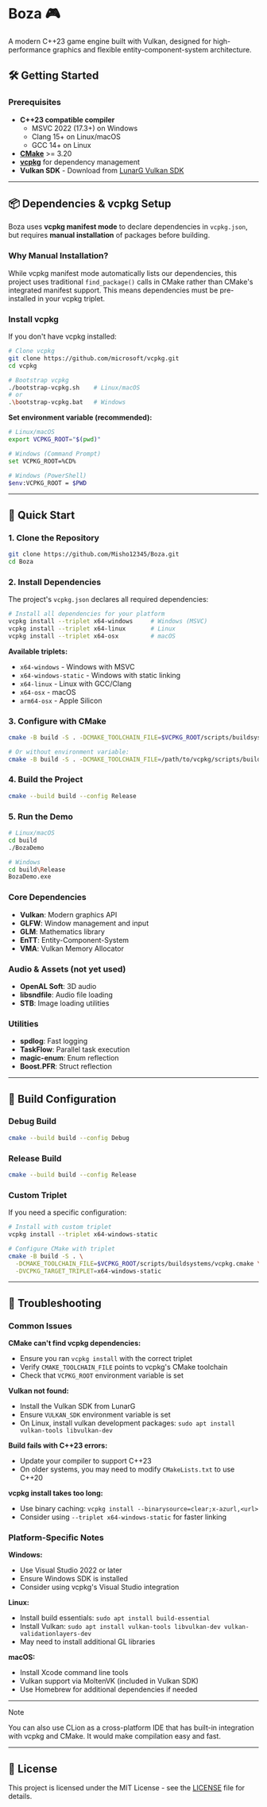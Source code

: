 # Boza 🎮

A modern C++23 game engine built with Vulkan, designed for high-performance graphics and flexible entity-component-system architecture.

## 🛠️ Getting Started

### Prerequisites

* **C++23 compatible compiler**
  - MSVC 2022 (17.3+) on Windows
  - Clang 15+ on Linux/macOS
  - GCC 14+ on Linux
* **[CMake](https://cmake.org/)** >= 3.20
* **[vcpkg](https://vcpkg.io/)** for dependency management
* **Vulkan SDK** - Download from [LunarG Vulkan SDK](https://vulkan.lunarg.com/)

---

## 📦 Dependencies & vcpkg Setup

Boza uses **vcpkg manifest mode** to declare dependencies in `vcpkg.json`, but requires **manual installation** of packages before building.

### Why Manual Installation?

While vcpkg manifest mode automatically lists our dependencies, this project uses traditional `find_package()` calls in CMake rather than CMake's integrated manifest support. This means dependencies must be pre-installed in your vcpkg triplet.

### Install vcpkg

If you don't have vcpkg installed:

```bash
# Clone vcpkg
git clone https://github.com/microsoft/vcpkg.git
cd vcpkg

# Bootstrap vcpkg
./bootstrap-vcpkg.sh    # Linux/macOS
# or
.\bootstrap-vcpkg.bat   # Windows
```

**Set environment variable (recommended):**

```bash
# Linux/macOS
export VCPKG_ROOT="$(pwd)"

# Windows (Command Prompt)
set VCPKG_ROOT=%CD%

# Windows (PowerShell)
$env:VCPKG_ROOT = $PWD
```

---

## 🚀 Quick Start

### 1. Clone the Repository

```bash
git clone https://github.com/Misho12345/Boza.git
cd Boza
```

### 2. Install Dependencies

The project's `vcpkg.json` declares all required dependencies:

```bash
# Install all dependencies for your platform
vcpkg install --triplet x64-windows     # Windows (MSVC)
vcpkg install --triplet x64-linux       # Linux
vcpkg install --triplet x64-osx         # macOS
```

**Available triplets:**
- `x64-windows` - Windows with MSVC
- `x64-windows-static` - Windows with static linking
- `x64-linux` - Linux with GCC/Clang
- `x64-osx` - macOS
- `arm64-osx` - Apple Silicon

### 3. Configure with CMake

```bash
cmake -B build -S . -DCMAKE_TOOLCHAIN_FILE=$VCPKG_ROOT/scripts/buildsystems/vcpkg.cmake

# Or without environment variable:
cmake -B build -S . -DCMAKE_TOOLCHAIN_FILE=/path/to/vcpkg/scripts/buildsystems/vcpkg.cmake
```

### 4. Build the Project

```bash
cmake --build build --config Release
```

### 5. Run the Demo

```bash
# Linux/macOS
cd build
./BozaDemo

# Windows
cd build\Release
BozaDemo.exe
```

### Core Dependencies

- **Vulkan**: Modern graphics API
- **GLFW**: Window management and input
- **GLM**: Mathematics library
- **EnTT**: Entity-Component-System
- **VMA**: Vulkan Memory Allocator

### Audio & Assets (not yet used)

- **OpenAL Soft**: 3D audio
- **libsndfile**: Audio file loading
- **STB**: Image loading utilities

### Utilities

- **spdlog**: Fast logging
- **TaskFlow**: Parallel task execution
- **magic-enum**: Enum reflection
- **Boost.PFR**: Struct reflection

---

## 🔧 Build Configuration

### Debug Build

```bash
cmake --build build --config Debug
```

### Release Build

```bash
cmake --build build --config Release
```

### Custom Triplet

If you need a specific configuration:

```bash
# Install with custom triplet
vcpkg install --triplet x64-windows-static

# Configure CMake with triplet
cmake -B build -S . \
  -DCMAKE_TOOLCHAIN_FILE=$VCPKG_ROOT/scripts/buildsystems/vcpkg.cmake \
  -DVCPKG_TARGET_TRIPLET=x64-windows-static
```

---

## 🐛 Troubleshooting

### Common Issues

**CMake can't find vcpkg dependencies:**
- Ensure you ran `vcpkg install` with the correct triplet
- Verify `CMAKE_TOOLCHAIN_FILE` points to vcpkg's CMake toolchain
- Check that `VCPKG_ROOT` environment variable is set

**Vulkan not found:**
- Install the Vulkan SDK from LunarG
- Ensure `VULKAN_SDK` environment variable is set
- On Linux, install vulkan development packages: `sudo apt install vulkan-tools libvulkan-dev`

**Build fails with C++23 errors:**
- Update your compiler to support C++23
- On older systems, you may need to modify `CMakeLists.txt` to use C++20

**vcpkg install takes too long:**
- Use binary caching: `vcpkg install --binarysource=clear;x-azurl,<url>`
- Consider using `--triplet x64-windows-static` for faster linking

### Platform-Specific Notes

**Windows:**
- Use Visual Studio 2022 or later
- Ensure Windows SDK is installed
- Consider using vcpkg's Visual Studio integration

**Linux:**
- Install build essentials: `sudo apt install build-essential`
- Install Vulkan: `sudo apt install vulkan-tools libvulkan-dev vulkan-validationlayers-dev`
- May need to install additional GL libraries

**macOS:**
- Install Xcode command line tools
- Vulkan support via MoltenVK (included in Vulkan SDK)
- Use Homebrew for additional dependencies if needed

---

> [!NOTE]
> You can also use CLion as a cross-platform IDE that has built-in integration with vcpkg and CMake. It would make compilation easy and fast.

---

## 📝 License

This project is licensed under the MIT License - see the [LICENSE](LICENSE) file for details.
